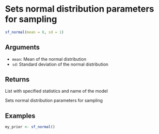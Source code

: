 # Sets normal distribution parameters for sampling

```r
sf_normal(mean = 0, sd = 1)
```

## Arguments

- `mean`: Mean of the normal distribution
- `sd`: Standard deviation of the normal distribution

## Returns

List with specified statistics and name of the model

Sets normal distribution parameters for sampling

## Examples

```r
my_prior <- sf_normal()
```
